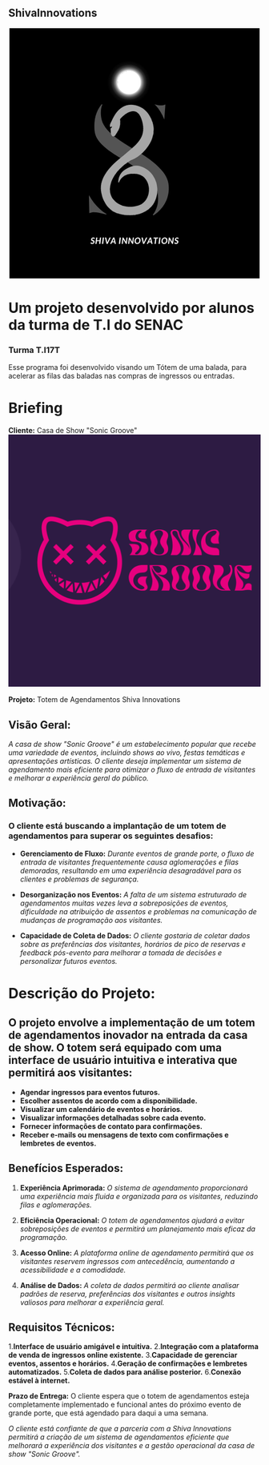 ## ShivaInnovations
<p align = "center">
<img src="https://github.com/Gardenial/ShivaInnovations/blob/main/Shiva%20Innovations.png"
</p>

  
# Um projeto desenvolvido por alunos da turma de T.I do SENAC
### Turma T.I17T

Esse programa foi desenvolvido visando um Tótem de uma balada, para acelerar as filas das baladas nas compras de ingressos ou entradas.

# Briefing

**Cliente:** Casa de Show "Sonic Groove"
![Desgin da casa de show](https://github.com/Gardenial/ShivaInnovations/blob/main/Sonic%20Groove.png)

**Projeto:** Totem de Agendamentos Shiva Innovations



## Visão Geral:

*A casa de show "Sonic Groove" é um estabelecimento popular que recebe uma variedade de eventos, incluindo shows ao vivo, festas temáticas e apresentações artísticas. O cliente deseja implementar um sistema de agendamento mais eficiente para otimizar o fluxo de entrada de visitantes e melhorar a experiência geral do público.*


## Motivação:
### O cliente está buscando a implantação de um totem de agendamentos para superar os seguintes desafios:

- **Gerenciamento de Fluxo:** *Durante eventos de grande porte, o fluxo de entrada de visitantes frequentemente causa aglomerações e filas demoradas, resultando em uma experiência desagradável para os clientes e problemas de segurança.*

- **Desorganização nos Eventos:** *A falta de um sistema estruturado de agendamentos muitas vezes leva a sobreposições de eventos, dificuldade na atribuição de assentos e problemas na comunicação de mudanças de programação aos visitantes.*

- **Capacidade de Coleta de Dados:** *O cliente gostaria de coletar dados sobre as preferências dos visitantes, horários de pico de reservas e feedback pós-evento para melhorar a tomada de decisões e personalizar futuros eventos.*

# Descrição do Projeto:
## O projeto envolve a implementação de um totem de agendamentos inovador na entrada da casa de show. O totem será equipado com uma interface de usuário intuitiva e interativa que permitirá aos visitantes:

+ **Agendar ingressos para eventos futuros.**
+ **Escolher assentos de acordo com a disponibilidade.**
+ **Visualizar um calendário de eventos e horários.**
+ **Visualizar informações detalhadas sobre cada evento.**
+ **Fornecer informações de contato para confirmações.**
+ **Receber e-mails ou mensagens de texto com confirmações e lembretes de eventos.**

## Benefícios Esperados:

1. **Experiência Aprimorada:** *O sistema de agendamento proporcionará uma experiência mais fluida e organizada para os visitantes, reduzindo filas e aglomerações.*

2. **Eficiência Operacional:** *O totem de agendamentos ajudará a evitar sobreposições de eventos e permitirá um planejamento mais eficaz da programação.*

3. **Acesso Online:** *A plataforma online de agendamento permitirá que os visitantes reservem ingressos com antecedência, aumentando a acessibilidade e a comodidade.*

4. **Análise de Dados:** *A coleta de dados permitirá ao cliente analisar padrões de reserva, preferências dos visitantes e outros insights valiosos para melhorar a experiência geral.*

## Requisitos Técnicos:

1.**Interface de usuário amigável e intuitiva.**
2.**Integração com a plataforma de venda de ingressos online existente.**
3.**Capacidade de gerenciar eventos, assentos e horários.**
4.**Geração de confirmações e lembretes automatizados.**
5.**Coleta de dados para análise posterior.**
6.**Conexão estável à internet.**

**Prazo de Entrega:**
O cliente espera que o totem de agendamentos esteja completamente implementado e funcional antes do próximo evento de grande porte, que está agendado para daqui a uma semana.

*O cliente está confiante de que a parceria com a Shiva Innovations permitirá a criação de um sistema de agendamentos eficiente que melhorará a experiência dos visitantes e a gestão operacional da casa de show "Sonic Groove".*

